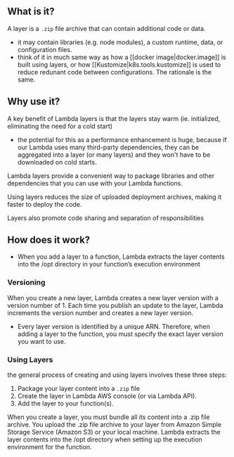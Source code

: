 
## What is it?
A layer is a `.zip` file archive that can contain additional code or data.
- it may contain libraries (e.g. node modules), a custom runtime, data, or configuration files.
- think of it in much same way as how a [[docker image|docker.image]] is built using layers, or how [[Kustomize|k8s.tools.kustomize]] is used to reduce redunant code between configurations. The rationale is the same.

## Why use it?
A key benefit of Lambda layers is that the layers stay warm (ie. initialized, eliminating the need for a cold start)
- the potential for this as a performance enhancement is huge, because if our Lambda uses many third-party dependencies, they can be aggregated into a layer (or many layers) and they won't have to be downloaded on cold starts.

Lambda layers provide a convenient way to package libraries and other dependencies that you can use with your Lambda functions.

Using layers reduces the size of uploaded deployment archives, making it faster to deploy the code.

Layers also promote code sharing and separation of responsibilities

## How does it work?
- When you add a layer to a function, Lambda extracts the layer contents into the /opt directory in your function’s execution environment

### Versioning
When you create a new layer, Lambda creates a new layer version with a version number of 1. Each time you publish an update to the layer, Lambda increments the version number and creates a new layer version.
- Every layer version is identified by a unique ARN. Therefore, when adding a layer to the function, you must specify the exact layer version you want to use.

### Using Layers
the general process of creating and using layers involves these three steps:
1. Package your layer content into a `.zip` file
2. Create the layer in Lambda AWS console (or via Lambda API).
3. Add the layer to your function(s).

When you create a layer, you must bundle all its content into a .zip file archive. You upload the .zip file archive to your layer from Amazon Simple Storage Service (Amazon S3) or your local machine. Lambda extracts the layer contents into the /opt directory when setting up the execution environment for the function.
